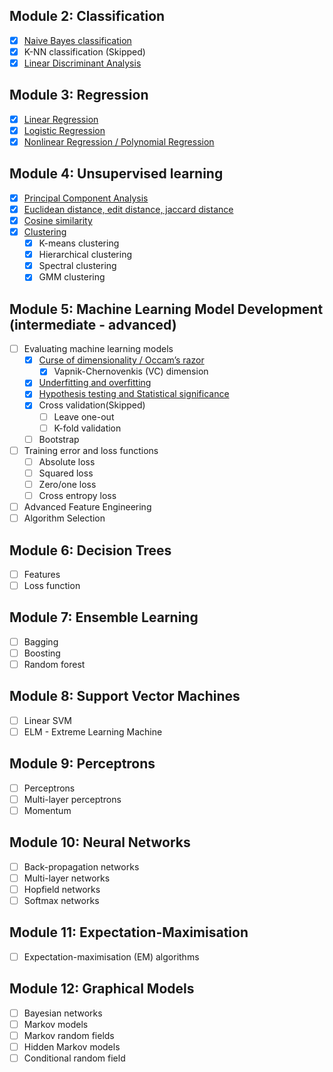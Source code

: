 
## Module 2: Classification

- [X] [Naive Bayes classification](https://izhangzhihao.github.io/2017/11/16/朴素贝叶斯分类/)
- [X] K-NN classification (Skipped)
- [X] [Linear Discriminant Analysis](https://izhangzhihao.github.io/2017/11/17/主成分分析(PCA)和线性判别分析(LDA)/)

## Module 3: Regression

- [X] [Linear Regression](https://github.com/izhangzhihao/MachineLearningInAction/blob/master/linear_regression.py)
- [X] [Logistic Regression](https://github.com/izhangzhihao/MachineLearningInAction/blob/master/logistic_regression.py)
- [X] [Nonlinear Regression / Polynomial Regression](https://github.com/izhangzhihao/MachineLearningInAction/blob/master/convolutional_network.py)

## Module 4: Unsupervised learning

- [X] [Principal Component Analysis](https://izhangzhihao.github.io/2017/11/17/主成分分析(PCA)和线性判别分析(LDA)/)
- [X] [Euclidean distance, edit distance, jaccard distance](https://izhangzhihao.github.io/2017/11/18/范数和距离/)
- [X] [Cosine similarity](https://izhangzhihao.github.io/2017/11/18/范数和距离/)
- [X] [Clustering](https://izhangzhihao.github.io/2017/11/19/聚类/)
    - [X] K-means clustering
    - [X] Hierarchical clustering
    - [X] Spectral clustering
    - [X] GMM clustering

## Module 5: Machine Learning Model Development (intermediate - advanced)

- [ ] Evaluating machine learning models
    - [X] [Curse of dimensionality / Occam’s razor](https://izhangzhihao.github.io/2017/11/21/维数灾难和奥卡姆剃刀/)
        - [X] Vapnik-Chernovenkis (VC) dimension
    - [X] [Underfitting and overfitting](https://izhangzhihao.github.io/2017/11/22/欠拟合和过拟合/)
    - [X] [Hypothesis testing and Statistical significance](https://izhangzhihao.github.io/2017/11/23/假设检验和显著性差异/)
    - [X] Cross validation(Skipped)
        - [ ] Leave one-out
        - [ ] K-fold validation
    - [ ] Bootstrap
- [ ] Training error and loss functions
    - [ ] Absolute loss
    - [ ] Squared loss
    - [ ] Zero/one loss
    - [ ] Cross entropy loss
- [ ] Advanced Feature Engineering
- [ ] Algorithm Selection

## Module 6: Decision Trees

- [ ] Features
- [ ] Loss function

## Module 7: Ensemble Learning

- [ ] Bagging
- [ ] Boosting
- [ ] Random forest

## Module 8: Support Vector Machines

- [ ] Linear SVM
- [ ] ELM - Extreme Learning Machine

## Module 9: Perceptrons

- [ ] Perceptrons
- [ ] Multi-layer perceptrons
- [ ] Momentum

## Module 10: Neural Networks

- [ ] Back-propagation networks
- [ ] Multi-layer networks
- [ ] Hopfield networks
- [ ] Softmax networks

## Module 11: Expectation-Maximisation

- [ ] Expectation-maximisation (EM) algorithms

## Module 12: Graphical Models

- [ ] Bayesian networks
- [ ] Markov models
- [ ] Markov random fields
- [ ] Hidden Markov models
- [ ] Conditional random field